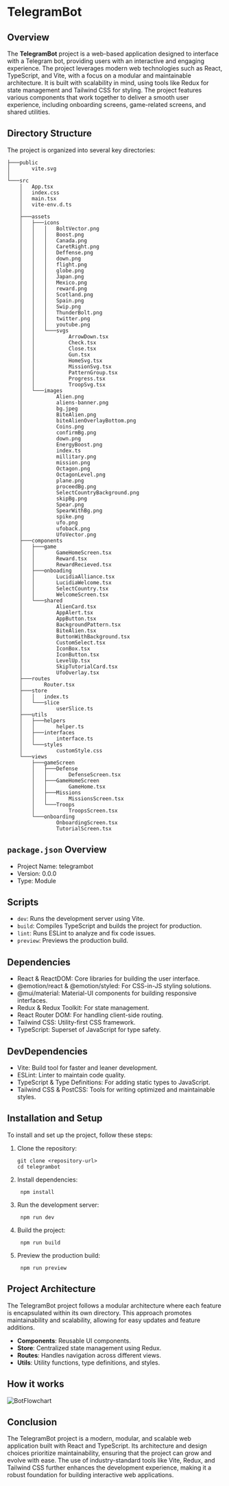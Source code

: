 # TelegramBot

## Overview

The **TelegramBot** project is a web-based application designed to interface with a Telegram bot, providing users with an interactive and engaging experience. The project leverages modern web technologies such as React, TypeScript, and Vite, with a focus on a modular and maintainable architecture. It is built with scalability in mind, using tools like Redux for state management and Tailwind CSS for styling. The project features various components that work together to deliver a smooth user experience, including onboarding screens, game-related screens, and shared utilities.

## Directory Structure

The project is organized into several key directories:

```plaintext
├───public
│       vite.svg
│
└───src
    │   App.tsx
    │   index.css
    │   main.tsx
    │   vite-env.d.ts
    │
    ├───assets
    │   ├───icons
    │   │   │   BoltVector.png
    │   │   │   Boost.png
    │   │   │   Canada.png
    │   │   │   CaretRight.png
    │   │   │   Deffense.png
    │   │   │   down.png
    │   │   │   flight.png
    │   │   │   globe.png
    │   │   │   Japan.png
    │   │   │   Mexico.png
    │   │   │   reward.png
    │   │   │   Scotland.png
    │   │   │   Spain.png
    │   │   │   Swip.png
    │   │   │   ThunderBolt.png
    │   │   │   twitter.png
    │   │   │   youtube.png
    │   │   └───svgs
    │   │           ArrowDown.tsx
    │   │           Check.tsx
    │   │           Close.tsx
    │   │           Gun.tsx
    │   │           HomeSvg.tsx
    │   │           MissionSvg.tsx
    │   │           PatternGroup.tsx
    │   │           Progress.tsx
    │   │           TroopSvg.tsx
    │   └───images
    │           Alien.png
    │           aliens-banner.png
    │           bg.jpeg
    │           BiteAlien.png
    │           biteAlienOverlayBottom.png
    │           Coins.png
    │           confirmBg.png
    │           down.png
    │           EnergyBoost.png
    │           index.ts
    │           millitary.png
    │           mission.png
    │           Octagon.png
    │           OctagonLevel.png
    │           plane.png
    │           proceedBg.png
    │           SelectCountryBackground.png
    │           skipBg.png
    │           Spear.png
    │           SpearWithBg.png
    │           spike.png
    │           ufo.png
    │           ufoback.png
    │           UfoVector.png
    ├───components
    │   ├───game
    │   │       GameHomeScreen.tsx
    │   │       Reward.tsx
    │   │       RewardRecieved.tsx
    │   ├───onboading
    │   │       LucidiaAlliance.tsx
    │   │       LucidiaWelcome.tsx
    │   │       SelectCountry.tsx
    │   │       WelcomeScreen.tsx
    │   └───shared
    │           AlienCard.tsx
    │           AppAlert.tsx
    │           AppButton.tsx
    │           BackgroundPattern.tsx
    │           BiteAlien.tsx
    │           ButtonWithBackground.tsx
    │           CustomSelect.tsx
    │           IconBox.tsx
    │           IconButton.tsx
    │           LevelUp.tsx
    │           SkipTutorialCard.tsx
    │           UfoOverlay.tsx
    ├───routes
    │       Router.tsx
    ├───store
    │   │   index.ts
    │   └───slice
    │           userSlice.ts
    ├───utils
    │   ├───helpers
    │   │       helper.ts
    │   ├───interfaces
    │   │       interface.ts
    │   └───styles
    │           customStyle.css
    └───views
        ├───gameScreen
        │   ├───Defense
        │   │       DefenseScreen.tsx
        │   ├───GameHomeScreen
        │   │       GameHome.tsx
        │   ├───Missions
        │   │       MissionsScreen.tsx
        │   └───Troops
        │           TroopsScreen.tsx
        └───onboarding
                OnboardingScreen.tsx
                TutorialScreen.tsx
```
## `package.json` Overview
- Project Name: telegrambot
- Version: 0.0.0
- Type: Module

## Scripts
- `dev`: Runs the development server using Vite.
- `build`: Compiles TypeScript and builds the project for production.
- `lint`: Runs ESLint to analyze and fix code issues.
- `preview`: Previews the production build.

## Dependencies
- React & ReactDOM: Core libraries for building the user interface.
- @emotion/react & @emotion/styled: For CSS-in-JS styling solutions.
- @mui/material: Material-UI components for building responsive interfaces.
- Redux & Redux Toolkit: For state management.
- React Router DOM: For handling client-side routing.
- Tailwind CSS: Utility-first CSS framework.
- TypeScript: Superset of JavaScript for type safety.

## DevDependencies
- Vite: Build tool for faster and leaner development.
- ESLint: Linter to maintain code quality.
- TypeScript & Type Definitions: For adding static types to JavaScript.
- Tailwind CSS & PostCSS: Tools for writing optimized and maintainable styles.

## Installation and Setup
To install and set up the project, follow these steps:
1. Clone the repository:
   ```
   git clone <repository-url>
   cd telegrambot
   ```
2. Install dependencies:
   ```
    npm install
   ```
3. Run the development server:
   ```
    npm run dev
   ```
4. Build the project:
   ```
    npm run build
   ```
5. Preview the production build:
   ```
    npm run preview
   ```
## Project Architecture
The TelegramBot project follows a modular architecture where each feature is encapsulated within its own directory. This approach promotes maintainability and scalability, allowing for easy updates and feature additions.
- **Components**: Reusable UI components.
- **Store**: Centralized state management using Redux.
- **Routes**: Handles navigation across different views.
- **Utils**: Utility functions, type definitions, and styles.

## How it works
![BotFlowchart](https://github.com/user-attachments/assets/4882d6a0-e6f5-46e3-a859-31d08ea5a748)


## Conclusion
The TelegramBot project is a modern, modular, and scalable web application built with React and TypeScript. Its architecture and design choices prioritize maintainability, ensuring that the project can grow and evolve with ease. The use of industry-standard tools like Vite, Redux, and Tailwind CSS further enhances the development experience, making it a robust foundation for building interactive web applications.
